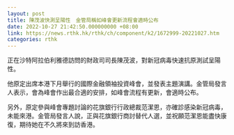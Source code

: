 ```yaml
---
layout: post
title: 陳茂波快測呈陽性　金管局稱如峰會更新流程會適時公布
date: 2022-10-27 21:42:50.000000000 +08:00
link: https://news.rthk.hk/rthk/ch/component/k2/1672999-20221027.htm
categories: rthk
---
```


正在沙特阿拉伯利雅德訪問的財政司司長陳茂波，對新冠病毒快速抗原測試呈陽性。

他原定出席本港下月舉行的國際金融領袖投資峰會，並發表主題演講。金管局發言人表示，會為峰會作出最合適的安排，如峰會流程有更新，會適時公布。

另外，原定參與峰會專題討論的花旗銀行行政總裁范潔恩，亦確診感染新冠病毒，未能來港。金管局發言人說，正與花旗銀行商討替代人選，並祝願范潔恩能盡快康復，期待她在不久將來到訪香港。
